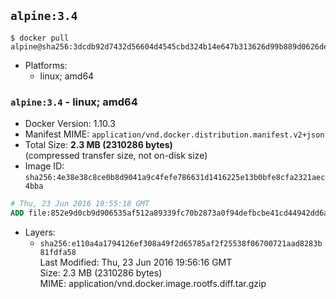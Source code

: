 ## `alpine:3.4`

```console
$ docker pull alpine@sha256:3dcdb92d7432d56604d4545cbd324b14e647b313626d99b889d0626de158f73a
```

-	Platforms:
	-	linux; amd64

### `alpine:3.4` - linux; amd64

-	Docker Version: 1.10.3
-	Manifest MIME: `application/vnd.docker.distribution.manifest.v2+json`
-	Total Size: **2.3 MB (2310286 bytes)**  
	(compressed transfer size, not on-disk size)
-	Image ID: `sha256:4e38e38c8ce0b8d9041a9c4fefe786631d1416225e13b0bfe8cfa2321aec4bba`

```dockerfile
# Thu, 23 Jun 2016 19:55:18 GMT
ADD file:852e9d0cb9d906535af512a89339fc70b2873a0f94defbcbe41cd44942dd6ac8 in /
```

-	Layers:
	-	`sha256:e110a4a1794126ef308a49f2d65785af2f25538f06700721aad8283b81fdfa58`  
		Last Modified: Thu, 23 Jun 2016 19:56:16 GMT  
		Size: 2.3 MB (2310286 bytes)  
		MIME: application/vnd.docker.image.rootfs.diff.tar.gzip
